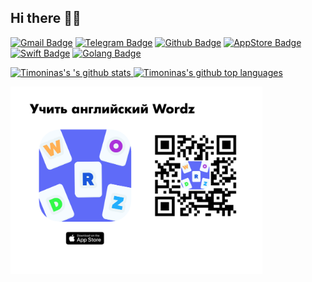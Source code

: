 ## Hi there 👋🍪


[![Gmail Badge](https://img.shields.io/badge/Gmail-D14836?style=for-the-badge&logo=gmail&logoColor=white&link=mailto:dotruger.37@gmail.com)](mailto:dotruger.37@gmail.com)
[![Telegram Badge](https://img.shields.io/badge/Telegram-2CA5E0?style=for-the-badge&logo=telegram&logoColor=white&link=https://t.me/timoninas)](https://t.me/timoninas)
[![Github Badge](https://img.shields.io/badge/GitHub-100000?style=for-the-badge&logo=github&logoColor=white&link=https://github.com/timoninas)](https://github.com/timoninas)
[![AppStore Badge](https://img.shields.io/badge/App_Store-0D96F6?style=for-the-badge&logo=app-store&logoColor=white&link=https://apps.apple.com/us/app/id1532638866)](https://apps.apple.com/us/app/id1532638866)
[![Swift Badge](https://img.shields.io/badge/Swift-FA7343?style=for-the-badge&logo=swift&logoColor=white)](https://github.com/timoninas)
[![Golang Badge](https://img.shields.io/badge/Go-00ADD8?style=for-the-badge&logo=go&logoColor=white)](https://github.com/timoninas)


<a href="https://github.com/timoninas">
    <img height="180em" src="https://github-readme-stats.vercel.app/api?username=timoninas&layout=compact?show_icons=true&count_private=true&theme=vue&disable_animations=true&bg_color=30,e96443,904e95&title_color=fff&text_color=fff" alt="Timoninas's 's github stats" />
    <img height="180em" src="https://github-readme-stats.vercel.app/api/top-langs/?username=timoninas&langs_count=6&count_private=true&layout=compact&theme=vue&bg_color=30,e96443,904e95&title_color=fff&text_color=fff&disable_animations=true&hide=Makefile" alt="Timoninas's github top languages"/>
</a>

<p align="left">
  <img class = "wordz" height=300px src = "https://github.com/OlegGibadulin/WordzApp/blob/master/img/presentation.png" link="https://apps.apple.com/us/app/id1532638866">
</p>

<!--
**timoninas/timoninas** is a ✨ _special_ ✨ repository because its `README.md` (this file) appears on your GitHub profile.

Here are some ideas to get you started:

- 🔭 I’m currently working on Wordz 2
- 🌱 I’m currently learning Golang
- 👯 I’m looking to collaborate on ...
- 🤔 I’m looking for help with ...
- 💬 Ask me about ...
- 📫 How to reach me: ...
- 😄 Pronouns: ...
- ⚡ Fun fact: ...
-->
